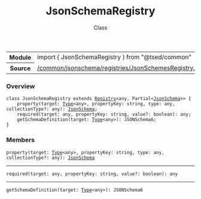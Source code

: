 
<header class="symbol-info-header"><h1 id="jsonschemaregistry">JsonSchemaRegistry</h1><label class="symbol-info-type-label class">Class</label></header>
<!-- summary -->
<section class="symbol-info"><table class="is-full-width"><tbody><tr><th>Module</th><td><div class="lang-typescript"><span class="token keyword">import</span> { JsonSchemaRegistry }&nbsp;<span class="token keyword">from</span>&nbsp;<span class="token string">"@tsed/common"</span></div></td></tr><tr><th>Source</th><td><a href="https://github.com/Romakita/ts-express-decorators/blob/v4.10.0/src//common/jsonschema/registries/JsonSchemesRegistry.ts#L0-L0">/common/jsonschema/registries/JsonSchemesRegistry.ts</a></td></tr></tbody></table></section>
<!-- overview -->


### Overview


<pre><code class="typescript-lang "><span class="token keyword">class</span> JsonSchemaRegistry <span class="token keyword">extends</span> <a href="#api/core/registry"><span class="token">Registry</span></a><<span class="token keyword">any</span><span class="token punctuation">,</span> Partial<<a href="#api/common/jsonschema/jsonschema"><span class="token">JsonSchema</span></a>>> <span class="token punctuation">{</span>
    <span class="token function">property</span><span class="token punctuation">(</span>target<span class="token punctuation">:</span> <a href="#api/core/type"><span class="token">Type</span></a><<span class="token keyword">any</span>><span class="token punctuation">,</span> propertyKey<span class="token punctuation">:</span> <span class="token keyword">string</span><span class="token punctuation">,</span> type<span class="token punctuation">:</span> <span class="token keyword">any</span><span class="token punctuation">,</span> collectionType?<span class="token punctuation">:</span> <span class="token keyword">any</span><span class="token punctuation">)</span><span class="token punctuation">:</span> <a href="#api/common/jsonschema/jsonschema"><span class="token">JsonSchema</span></a><span class="token punctuation">;</span>
    <span class="token function">required</span><span class="token punctuation">(</span>target<span class="token punctuation">:</span> <span class="token keyword">any</span><span class="token punctuation">,</span> propertyKey<span class="token punctuation">:</span> <span class="token keyword">string</span><span class="token punctuation">,</span> value?<span class="token punctuation">:</span> <span class="token keyword">boolean</span><span class="token punctuation">)</span><span class="token punctuation">:</span> <span class="token keyword">any</span><span class="token punctuation">;</span>
    <span class="token function">getSchemaDefinition</span><span class="token punctuation">(</span>target<span class="token punctuation">:</span> <a href="#api/core/type"><span class="token">Type</span></a><<span class="token keyword">any</span>><span class="token punctuation">)</span><span class="token punctuation">:</span> JSONSchema6<span class="token punctuation">;</span>
<span class="token punctuation">}</span></code></pre>


<!-- Parameters -->

<!-- Description -->

<!-- Members -->







### Members



<div class="method-overview">
<pre><code class="typescript-lang "><span class="token function">property</span><span class="token punctuation">(</span>target<span class="token punctuation">:</span> <a href="#api/core/type"><span class="token">Type</span></a><<span class="token keyword">any</span>><span class="token punctuation">,</span> propertyKey<span class="token punctuation">:</span> <span class="token keyword">string</span><span class="token punctuation">,</span> type<span class="token punctuation">:</span> <span class="token keyword">any</span><span class="token punctuation">,</span> collectionType?<span class="token punctuation">:</span> <span class="token keyword">any</span><span class="token punctuation">)</span><span class="token punctuation">:</span> <a href="#api/common/jsonschema/jsonschema"><span class="token">JsonSchema</span></a></code></pre>
</div>




<hr/>



<div class="method-overview">
<pre><code class="typescript-lang "><span class="token function">required</span><span class="token punctuation">(</span>target<span class="token punctuation">:</span> <span class="token keyword">any</span><span class="token punctuation">,</span> propertyKey<span class="token punctuation">:</span> <span class="token keyword">string</span><span class="token punctuation">,</span> value?<span class="token punctuation">:</span> <span class="token keyword">boolean</span><span class="token punctuation">)</span><span class="token punctuation">:</span> <span class="token keyword">any</span></code></pre>
</div>




<hr/>



<div class="method-overview">
<pre><code class="typescript-lang "><span class="token function">getSchemaDefinition</span><span class="token punctuation">(</span>target<span class="token punctuation">:</span> <a href="#api/core/type"><span class="token">Type</span></a><<span class="token keyword">any</span>><span class="token punctuation">)</span><span class="token punctuation">:</span> JSONSchema6</code></pre>
</div>








